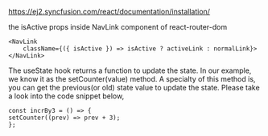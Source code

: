 https://ej2.syncfusion.com/react/documentation/installation/

the isActive props inside NavLink component of react-router-dom
 
    <NavLink
        className={({ isActive }) => isActive ? activeLink : normalLink}>
    </NavLink>

The useState hook returns a function to update the state. In our example, we know it as the setCounter(value) method. A specialty of this method is, you can get the previous(or old) state value to update the state. Please take a look into the code snippet below,

    const incrBy3 = () => {
    setCounter((prev) => prev + 3);
    };
